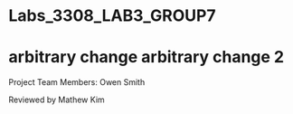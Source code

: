# Labs_3308_LAB3_GROUP7

arbitrary change
arbitrary change 2
=====
Project Team Members:
Owen Smith

Reviewed by Mathew Kim
